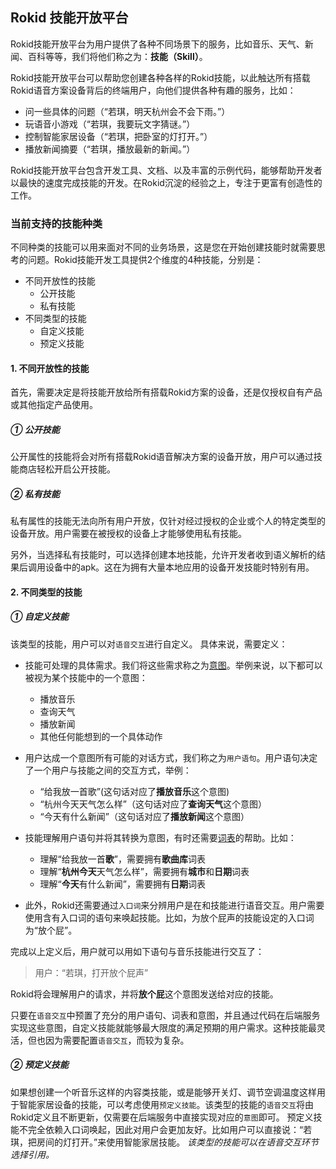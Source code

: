 ## Rokid 技能开放平台
Rokid技能开放平台为用户提供了各种不同场景下的服务，比如音乐、天气、新闻、百科等等，我们将他们称之为：**技能（Skill）**。

Rokid技能开放平台可以帮助您创建各种各样的Rokid技能，以此触达所有搭载Rokid语音方案设备背后的终端用户，向他们提供各种有趣的服务，比如：

- 问一些具体的问题（“若琪，明天杭州会不会下雨。”）
- 玩语音小游戏（“若琪，我要玩文字猜谜。”）
- 控制智能家居设备（“若琪，把卧室的灯打开。”）
- 播放新闻摘要（“若琪，播放最新的新闻。”）

Rokid技能开放平台包含开发工具、文档、以及丰富的示例代码，能够帮助开发者以最快的速度完成技能的开发。在Rokid沉淀的经验之上，专注于更富有创造性的工作。

### 当前支持的技能种类
不同种类的技能可以用来面对不同的业务场景，这是您在开始创建技能时就需要思考的问题。Rokid技能开发工具提供2个维度的4种技能，分别是：

- 不同开放性的技能
    - 公开技能
    - 私有技能
- 不同类型的技能
    - 自定义技能
    - 预定义技能

#### 1. 不同开放性的技能
首先，需要决定是将技能开放给所有搭载Rokid方案的设备，还是仅授权自有产品或其他指定产品使用。

##### ① 公开技能
公开属性的技能将会对所有搭载Rokid语音解决方案的设备开放，用户可以通过技能商店轻松开启公开技能。

##### ② 私有技能
私有属性的技能无法向所有用户开放，仅针对经过授权的企业或个人的特定类型的设备开放。用户需要在被授权的设备上才能够使用私有技能。

另外，当选择私有技能时，可以选择创建本地技能，允许开发者收到语义解析的结果后调用设备中的apk。这在为拥有大量本地应用的设备开发技能时特别有用。

#### 2. 不同类型的技能
##### ① 自定义技能
该类型的技能，用户可以对`语音交互`进行自定义。
具体来说，需要定义：

- 技能可处理的具体需求。我们将这些需求称之为[意图](./important-concept/intend.md)。举例来说，以下都可以被视为某个技能中的一个意图：

    - 播放音乐
    - 查询天气
    - 播放新闻
    - 其他任何能想到的一个具体动作

- 用户达成一个意图所有可能的对话方式，我们称之为`用户语句`。用户语句决定了一个用户与技能之间的交互方式，举例：

    - “给我放一首歌”(这句话对应了**播放音乐**这个意图)
    - “杭州今天天气怎么样”（这句话对应了**查询天气**这个意图）
    - “今天有什么新闻”（这句话对应了**播放新闻**这个意图）

- 技能理解用户语句并将其转换为意图，有时还需要[词表](./important-concept/word-list.md)的帮助。比如：

    - 理解“给我放一首**歌**”，需要拥有**歌曲库**词表
    - 理解“**杭州今天**天气怎么样”，需要拥有**城市**和**日期**词表
    - 理解“**今天**有什么新闻”，需要拥有**日期**词表

- 此外，Rokid还需要通过`入口词`来分辨用户是在和技能进行语音交互。用户需要使用含有入口词的语句来唤起技能。比如，为放个屁声的技能设定的入口词为“放个屁”。

完成以上定义后，用户就可以用如下语句与音乐技能进行交互了：
>用户：“若琪，打开放个屁声”

Rokid将会理解用户的请求，并将**放个屁**这个意图发送给对应的技能。

只要在`语音交互`中预置了充分的用户语句、词表和意图，并且通过代码在后端服务实现这些意图，自定义技能就能够最大限度的满足预期的用户需求。这种技能最灵活，但也因为需要配置`语音交互`，而较为复杂。

##### ② 预定义技能
如果想创建一个听音乐这样的内容类技能，或是能够开关灯、调节空调温度这样用于智能家居设备的技能，可以考虑使用`预定义技能`。该类型的技能的`语音交互`将由Rokid定义且不断更新，仅需要在后端服务中直接实现对应的`意图`即可。
预定义技能不完全依赖入口词唤起，因此对用户会更加友好。比如用户可以直接说：“若琪，把房间的灯打开。”来使用智能家居技能。
*该类型的技能可以在语音交互环节选择引用。*
